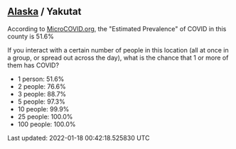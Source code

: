 
## [Alaska](/united-states/alaska) / Yakutat

According to [MicroCOVID.org](http://microcovid.org),
the "Estimated Prevalence" of COVID in this county is 51.6%

If you interact with a certain number of people in this location
(all at once in a group, or spread out across the day), what is the chance that
1 or more of them has COVID?

- 1 person: 51.6%
- 2 people: 76.6%
- 3 people: 88.7%
- 5 people: 97.3%
- 10 people: 99.9%
- 25 people: 100.0%
- 100 people: 100.0%

Last updated: 2022-01-18 00:42:18.525830 UTC
